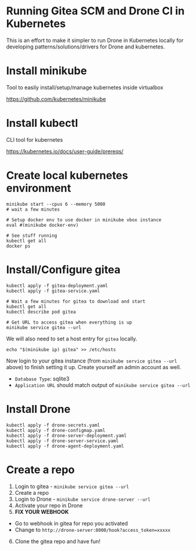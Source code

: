 # Running Gitea SCM and Drone CI in Kubernetes

This is an effort to make it simpler to run Drone in Kubernetes locally for
developing patterns/solutions/drivers for Drone and kubernetes.

# Install minikube

Tool to easily install/setup/manage kubernetes inside virtualbox

https://github.com/kubernetes/minikube

# Install kubectl

CLI tool for kubernetes

https://kubernetes.io/docs/user-guide/prereqs/

# Create local kubernetes environment

```
minikube start --cpus 6 --memory 5000
# wait a few minutes

# Setup docker env to use docker in minikube vbox instance
eval #(minikube docker-env)

# See stuff running
kubectl get all
docker ps
```

# Install/Configure gitea

```
kubectl apply -f gitea-deployment.yaml
kubectl apply -f gitea-service.yaml

# Wait a few minutes for gitea to download and start
kubectl get all
kubectl describe pod gitea

# Get URL to access gitea when everything is up
minikube service gitea --url
```

We will also need to set a host entry for `gitea` locally.

```
echo "$(minikube ip) gitea" >> /etc/hosts
```

Now login to your gitea instance (from `minikube service gitea --url` above) to finish setting it up.  Create yourself an admin account as well.

* `Database Type`: sqlite3
* `Application URL` should match output of `minikube service gitea --url`

# Install Drone

```
kubectl apply -f drone-secrets.yaml
kubectl apply -f drone-configmap.yaml
kubectl apply -f drone-server-deployment.yaml
kubectl apply -f drone-server-service.yaml
kubectl apply -f drone-agent-deployment.yaml
```

# Create a repo

1. Login to gitea - `minikube service gitea --url`
2. Create a repo
3. Login to Drone - `minikube service drone-server --url`
4. Activate your repo in Drone
5. **FIX YOUR WEBHOOK**
  * Go to webhook in gitea for repo you activated
  * Change to `http://drone-server:8000/hook?access_token=xxxxx`
6. Clone the gitea repo and have fun!
